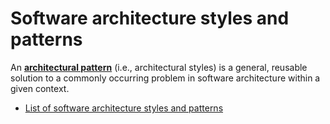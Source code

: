 # Software architecture styles and patterns

An [**architectural pattern**](https://en.wikipedia.org/wiki/Architectural_pattern) (i.e., architectural styles) is a general, reusable solution to a commonly occurring problem in software architecture within a given context.
 
- [List of software architecture styles and patterns](https://en.wikipedia.org/wiki/List_of_software_architecture_styles_and_patterns)

